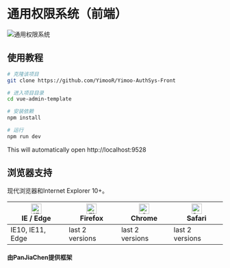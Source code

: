 # 通用权限系统（前端）

![通用权限系统](https://yimoorua-img.oss-cn-chengdu.aliyuncs.com/md-imgs/iShot_2023-04-22_22.47.19.gif)

## 使用教程

```bash
# 克隆该项目
git clone https://github.com/YimooR/Yimoo-AuthSys-Front

# 进入项目目录
cd vue-admin-template

# 安装依赖
npm install

# 运行
npm run dev
```

This will automatically open http://localhost:9528

## 浏览器支持

现代浏览器和Internet Explorer 10+。

| [<img src="https://raw.githubusercontent.com/alrra/browser-logos/master/src/edge/edge_48x48.png" alt="IE / Edge" width="24px" height="24px" />](http://godban.github.io/browsers-support-badges/)</br>IE / Edge | [<img src="https://raw.githubusercontent.com/alrra/browser-logos/master/src/firefox/firefox_48x48.png" alt="Firefox" width="24px" height="24px" />](http://godban.github.io/browsers-support-badges/)</br>Firefox | [<img src="https://raw.githubusercontent.com/alrra/browser-logos/master/src/chrome/chrome_48x48.png" alt="Chrome" width="24px" height="24px" />](http://godban.github.io/browsers-support-badges/)</br>Chrome | [<img src="https://raw.githubusercontent.com/alrra/browser-logos/master/src/safari/safari_48x48.png" alt="Safari" width="24px" height="24px" />](http://godban.github.io/browsers-support-badges/)</br>Safari |
| --------- | --------- | --------- | --------- |
| IE10, IE11, Edge| last 2 versions| last 2 versions| last 2 versions

#### 由PanJiaChen提供框架

